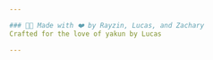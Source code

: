 ```yaml
---

### 👨‍🍳 Made with ❤️ by Rayzin, Lucas, and Zachary  
Crafted for the love of yakun by Lucas

---
```


